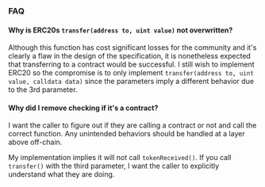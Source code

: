 
### FAQ

#### Why is ERC20s `transfer(address to, uint value)` not overwritten?
Although this function has cost significant losses for the community and it's clearly a flaw in
the design of the specification, it is nonetheless expected that transferring to a contract would be successful.
I still wish to implement ERC20 so the compromise is to only implement `transfer(address to, uint value, calldata data)`
since the parameters imply a different behavior due to the 3rd parameter.

#### Why did I remove checking if it's a contract?
I want the caller to figure out if they are calling a contract or not and call the correct function.
Any unintended behaviors should be handled at a layer above off-chain.

My implementation implies it will not call `tokenReceived()`.
If you call `transfer()` with the third parameter, I want the caller to explicitly understand what
they are doing.